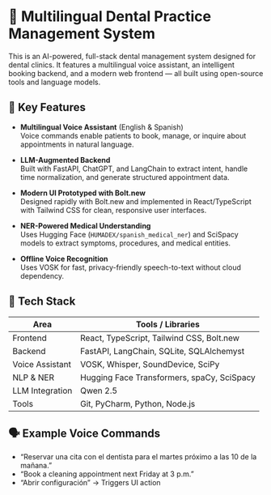 # 🦷 Multilingual Dental Practice Management System

This is an AI-powered, full-stack dental management system designed for dental clinics. It features a multilingual voice assistant, an intelligent booking backend, and a modern web frontend — all built using open-source tools and language models.

## 🚀 Key Features

- **Multilingual Voice Assistant** (English & Spanish)  
  Voice commands enable patients to book, manage, or inquire about appointments in natural language.

- **LLM-Augmented Backend**  
  Built with FastAPI, ChatGPT, and LangChain to extract intent, handle time normalization, and generate structured appointment data.

- **Modern UI Prototyped with Bolt.new**  
  Designed rapidly with Bolt.new and implemented in React/TypeScript with Tailwind CSS for clean, responsive user interfaces.

- **NER-Powered Medical Understanding**  
  Uses Hugging Face (`HUMADEX/spanish_medical_ner`) and SciSpacy models to extract symptoms, procedures, and medical entities.

- **Offline Voice Recognition**  
  Uses VOSK for fast, privacy-friendly speech-to-text without cloud dependency.

## 🧠 Tech Stack

| Area              | Tools / Libraries                                  |
|-------------------|-----------------------------------------------------|
| Frontend          | React, TypeScript, Tailwind CSS, Bolt.new          |
| Backend           | FastAPI, LangChain, SQLite, SQLAlchemyst                        |
| Voice Assistant   | VOSK, Whisper, SoundDevice, SciPy                  |
| NLP & NER         | Hugging Face Transformers, spaCy, SciSpacy         |
| LLM Integration   | Qwen 2.5                      |
| Tools             | Git, PyCharm, Python, Node.js                       |

## 🗣 Example Voice Commands

- “Reservar una cita con el dentista para el martes próximo a las 10 de la mañana.”
- “Book a cleaning appointment next Friday at 3 p.m.”
- “Abrir configuración” → Triggers UI action



